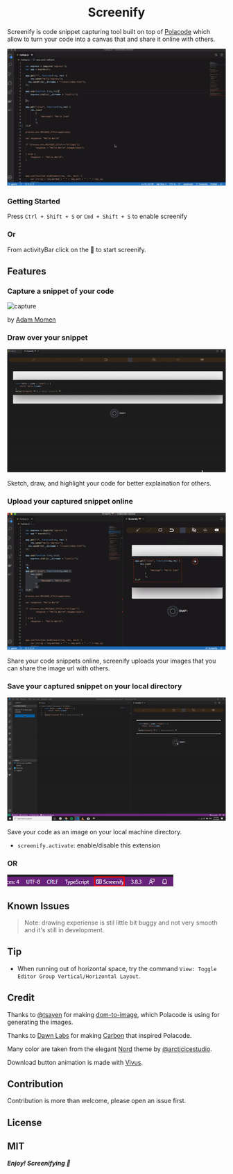 <h1 align="center">
  <br>
  <a href="https://marketplace.visualstudio.com/items?itemName=adammomen.screenify>
    <img src="https://raw.githubusercontent.com/AdamMomen/screenify/master/resources/market-icon.png">
  </a>
  <br>
  Screenify
  <br>
</h1>


<!-- # Screenify -->

Screenify is code snippet capturing tool built on top of [Polacode](https://marketplace.visualstudio.com/items?itemName=pnp.polacode&ssr=false#overview) which allow to turn your code into a canvas that and share it online with others.


![Screenify](./demo/screenify.gif)

### Getting Started

Press `Ctrl + Shift + S`  or  `Cmd + Shift + S` to enable screenify

### Or

From activityBar click on the 📸 to start screenify.

## Features

### Capture a snippet of your code

![capture](./demo/capture.gif)


by [Adam Momen](https://github.com/AdamMomen)
### Draw over your snippet

![!Draw](./demo/draw.gif)

Sketch, draw, and highlight your code for better explaination for others.

### Upload your captured snippet online
  
![!upload](./demo/upload.gif)

Share your code snippets online, screenify uploads your images that you can share the image url with others.

### Save your captured snippet on your local directory

![!save](./demo/save.gif)

Save your code as an image on your local machine directory.

* `screenify.activate`: enable/disable this extension
  
### OR

![launchWithActivityBar](./demo/activityBar.png)

## Known Issues

>Note: drawing experiense is stil little bit buggy and not very smooth and it's still in development.

## Tip

- When running out of horizontal space, try the command `View: Toggle Editor Group Vertical/Horizontal Layout`.

## Credit

Thanks to [@tsayen](https://github.com/tsayen) for making [dom-to-image](https://github.com/tsayen/dom-to-image), which Polacode is using for generating the images.

Thanks to [Dawn Labs](https://dawnlabs.io) for making [Carbon](https://carbon.now.sh) that inspired Polacode.

Many color are taken from the elegant [Nord](https://github.com/arcticicestudio/nord) theme by [@arcticicestudio](https://github.com/arcticicestudio).

Download button animation is made with [Vivus](https://github.com/maxwellito/vivus).

## Contribution
Contribution is more than welcome, please open an issue first.

## License

MIT
-----------------------------------------------------------------------------------------------------------
***Enjoy! Screenifying 📸***
